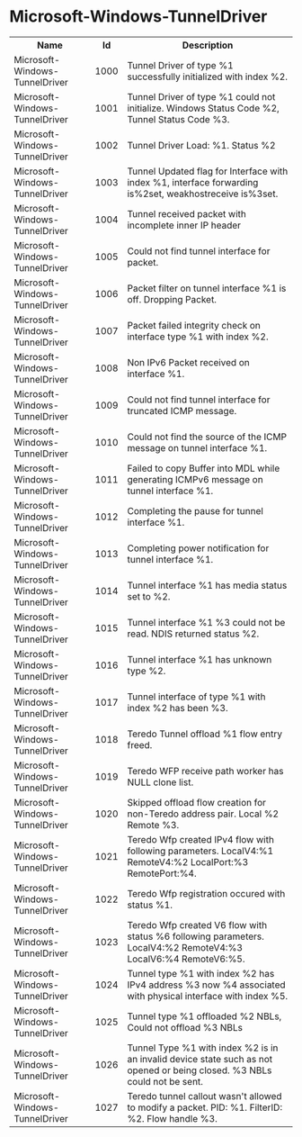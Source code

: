 # Microsoft-Windows-TunnelDriver

<table>
<colgroup><col/><col/><col/></colgroup>
<tr><th>Name</th><th>Id</th><th>Description</th></tr>
<tr><td>Microsoft-Windows-TunnelDriver</td><td>1000</td><td>Tunnel Driver of type %1 successfully initialized with index %2.</td></tr>
<tr><td>Microsoft-Windows-TunnelDriver</td><td>1001</td><td>Tunnel Driver of type %1 could not initialize.
 Windows Status Code %2, Tunnel Status Code %3.</td></tr>
<tr><td>Microsoft-Windows-TunnelDriver</td><td>1002</td><td>Tunnel Driver Load: %1. Status %2</td></tr>
<tr><td>Microsoft-Windows-TunnelDriver</td><td>1003</td><td>Tunnel Updated flag for Interface with index %1, interface forwarding is%2set, weakhostreceive is%3set.</td></tr>
<tr><td>Microsoft-Windows-TunnelDriver</td><td>1004</td><td>Tunnel received packet with incomplete inner IP header</td></tr>
<tr><td>Microsoft-Windows-TunnelDriver</td><td>1005</td><td>Could not find tunnel interface for packet.</td></tr>
<tr><td>Microsoft-Windows-TunnelDriver</td><td>1006</td><td>Packet filter on tunnel interface %1 is off. Dropping Packet.</td></tr>
<tr><td>Microsoft-Windows-TunnelDriver</td><td>1007</td><td>Packet failed integrity check on interface type %1 with index %2.</td></tr>
<tr><td>Microsoft-Windows-TunnelDriver</td><td>1008</td><td>Non IPv6 Packet received on interface %1.</td></tr>
<tr><td>Microsoft-Windows-TunnelDriver</td><td>1009</td><td>Could not find tunnel interface for truncated ICMP message.</td></tr>
<tr><td>Microsoft-Windows-TunnelDriver</td><td>1010</td><td>Could not find the source of the ICMP message on tunnel interface %1.</td></tr>
<tr><td>Microsoft-Windows-TunnelDriver</td><td>1011</td><td>Failed to copy Buffer into MDL while generating ICMPv6 message on tunnel interface %1.</td></tr>
<tr><td>Microsoft-Windows-TunnelDriver</td><td>1012</td><td>Completing the pause for tunnel interface %1.</td></tr>
<tr><td>Microsoft-Windows-TunnelDriver</td><td>1013</td><td>Completing power notification for tunnel interface %1.</td></tr>
<tr><td>Microsoft-Windows-TunnelDriver</td><td>1014</td><td>Tunnel interface %1 has media status set to %2.</td></tr>
<tr><td>Microsoft-Windows-TunnelDriver</td><td>1015</td><td>Tunnel interface %1 %3 could not be read.
NDIS returned status %2.</td></tr>
<tr><td>Microsoft-Windows-TunnelDriver</td><td>1016</td><td>Tunnel interface %1 has unknown type %2.</td></tr>
<tr><td>Microsoft-Windows-TunnelDriver</td><td>1017</td><td>Tunnel interface of type %1 with index %2 has been %3.</td></tr>
<tr><td>Microsoft-Windows-TunnelDriver</td><td>1018</td><td>Teredo Tunnel offload %1 flow entry freed.</td></tr>
<tr><td>Microsoft-Windows-TunnelDriver</td><td>1019</td><td>Teredo WFP receive path worker has NULL clone list.</td></tr>
<tr><td>Microsoft-Windows-TunnelDriver</td><td>1020</td><td>Skipped offload flow creation for non-Teredo address pair.
Local %2 Remote %3.</td></tr>
<tr><td>Microsoft-Windows-TunnelDriver</td><td>1021</td><td>Teredo Wfp created IPv4 flow with following parameters.
LocalV4:%1 RemoteV4:%2 
LocalPort:%3 RemotePort:%4.</td></tr>
<tr><td>Microsoft-Windows-TunnelDriver</td><td>1022</td><td>Teredo Wfp registration occured with status %1.</td></tr>
<tr><td>Microsoft-Windows-TunnelDriver</td><td>1023</td><td>Teredo Wfp created V6 flow with status %6 following parameters.
LocalV4:%2 RemoteV4:%3 
LocalV6:%4 RemoteV6:%5.</td></tr>
<tr><td>Microsoft-Windows-TunnelDriver</td><td>1024</td><td>Tunnel type %1 with index %2 has IPv4 address %3 now %4 associated with physical interface with index %5.</td></tr>
<tr><td>Microsoft-Windows-TunnelDriver</td><td>1025</td><td>Tunnel type %1 offloaded %2 NBLs, Could not offload %3 NBLs</td></tr>
<tr><td>Microsoft-Windows-TunnelDriver</td><td>1026</td><td>Tunnel Type %1 with index %2 is in an invalid device state such as not opened or being closed.
%3 NBLs could not be sent.</td></tr>
<tr><td>Microsoft-Windows-TunnelDriver</td><td>1027</td><td>Teredo tunnel callout wasn&#39;t allowed to modify a packet. PID: %1. FilterID: %2. Flow handle %3.</td></tr>
</table>
